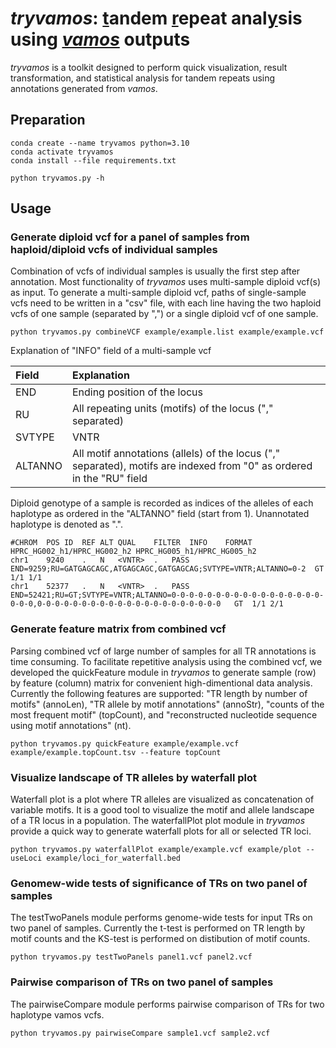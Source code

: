 # *tryvamos*: <ins>t</ins>andem <ins>r</ins>epeat anal<ins>y</ins>sis using *<ins>vamos</ins>* outputs

*tryvamos* is a toolkit designed to perform quick visualization, result transformation, and statistical analysis for tandem repeats using annotations generated from *vamos*.


## Preparation
```
conda create --name tryvamos python=3.10
conda activate tryvamos
conda install --file requirements.txt

python tryvamos.py -h
```

## Usage

### Generate diploid vcf for a panel of samples from haploid/diploid vcfs of individual samples
Combination of vcfs of individual samples is usually the first step after annotation. Most functionality of *tryvamos* uses multi-sample diploid vcf(s) as input. To generate a multi-sample diploid vcf, paths of single-sample vcfs need to be written in a "csv" file, with each line having the two haploid vcfs of one sample (separated by ",") or a single diploid vcf of one sample.
```
python tryvamos.py combineVCF example/example.list example/example.vcf
```
Explanation of "INFO" field of a multi-sample vcf

| Field | Explanation |
|:-------|:---|
| END     | Ending position of the locus |
| RU      | All repeating units (motifs) of the locus ("," separated) |
| SVTYPE  | VNTR |
| ALTANNO | All motif annotations (allels) of the locus ("," separated), motifs are indexed from "0" as ordered in the "RU" field |

Diploid genotype of a sample is recorded as indices of the alleles of each haplotype as ordered in the "ALTANNO" field (start from 1). Unannotated haplotype is denoted as ".".
```
#CHROM	POS	ID	REF	ALT	QUAL	FILTER	INFO	FORMAT	HPRC_HG002_h1/HPRC_HG002_h2	HPRC_HG005_h1/HPRC_HG005_h2
chr1	9240	.	N	<VNTR>	.	PASS	END=9259;RU=GATGAGCAGC,ATGAGCAGC,GATGAGCAG;SVTYPE=VNTR;ALTANNO=0-2	GT	1/1	1/1
chr1	52377	.	N	<VNTR>	.	PASS	END=52421;RU=GT;SVTYPE=VNTR;ALTANNO=0-0-0-0-0-0-0-0-0-0-0-0-0-0-0-0-0-0-0-0,0-0-0-0-0-0-0-0-0-0-0-0-0-0-0-0-0-0-0-0-0	GT	1/1	2/1
```
### Generate feature matrix from combined vcf
Parsing combined vcf of large number of samples for all TR annotations is time consuming. To facilitate repetitive analysis using the combined vcf, we developed the quickFeature module in *tryvamos* to generate sample (row) by feature (column) matrix for convenient high-dimentional data analysis. Currently the following features are supported: "TR length by number of motifs" (annoLen), "TR allele by motif annotations" (annoStr), "counts of the most frequent motif" (topCount), and "reconstructed nucleotide sequence using motif annotations" (nt).
```
python tryvamos.py quickFeature example/example.vcf example/example.topCount.tsv --feature topCount
```
### Visualize landscape of TR alleles by waterfall plot
Waterfall plot is a plot where TR alleles are visualized as concatenation of variable motifs. It is a good tool to visualize the motif and allele landscape of a TR locus in a population. The waterfallPlot plot module in *tryvamos* provide a quick way to generate waterfall plots for all or selected TR loci.
```
python tryvamos.py waterfallPlot example/example.vcf example/plot --useLoci example/loci_for_waterfall.bed
```
### Genomew-wide tests of significance of TRs on two panel of samples
The testTwoPanels module performs genome-wide tests for input TRs on two panel of samples. Currently the t-test is performed on TR length by motif counts and the KS-test is performed on distibution of motif counts.
```
python tryvamos.py testTwoPanels panel1.vcf panel2.vcf
```
### Pairwise comparison of TRs on two panel of samples
The pairwiseCompare module performs pairwise comparison of TRs for two haplotype vamos vcfs.
```
python tryvamos.py pairwiseCompare sample1.vcf sample2.vcf
```
